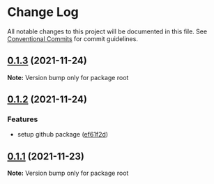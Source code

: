 # Change Log

All notable changes to this project will be documented in this file.
See [Conventional Commits](https://conventionalcommits.org) for commit guidelines.

## [0.1.3](https://github.com/hamza-ghufran/repo-packages/compare/v0.1.2...v0.1.3) (2021-11-24)

**Note:** Version bump only for package root





## [0.1.2](https://github.com/hamza-ghufran/repo-packages/compare/v0.1.1...v0.1.2) (2021-11-24)


### Features

* setup github package ([ef61f2d](https://github.com/hamza-ghufran/repo-packages/commit/ef61f2d8133e278ae9abce4a79ecb79c5479d991))





## [0.1.1](https://github.com/hamza-ghufran/repo-packages/compare/v0.1.0...v0.1.1) (2021-11-23)

**Note:** Version bump only for package root
